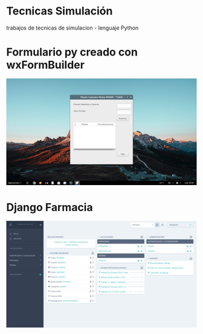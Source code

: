 # Tecnicas Simulación
trabajos de tecnicas de simulacion  -  lenguaje Python

# Formulario py creado con wxFormBuilder
![alt text](screenshot.png)

# Django Farmacia
![alt text](screen.png)
 
